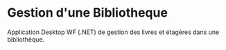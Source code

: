 # Gestion d'une Bibliotheque
Application Desktop WF (.NET) de gestion des livres et étagères dans une bibliothèque.
